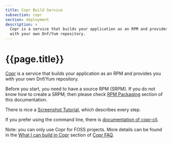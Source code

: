 ```yaml
---
title: Copr Build Service
subsection: copr
section: deployment
description: >
  Copr is a service that builds your application as an RPM and provides you
  with your own Dnf/Yum repository.
---
```


# {{page.title}}

[Copr](https://copr.fedoraproject.org/) is a service that builds your application as an RPM and provides you
  with your own Dnf/Yum repository.

Before you start, you need to have a source RPM (SRPM). If you do not know how to create a SRPM, then please check [RPM Packaging](../rpm/about.html) section of this documentation.

There is nice a [Screenshot Tutorial](https://docs.pagure.org/copr.copr/screenshots_tutorial.html#screenshots-tutorial), which describes every step.

If you prefer using the command line, there is [documentation of copr-cli](copr-cli.html).

Note: you can only use Copr for FOSS projects. More details can be found in the [What I can build in Copr](https://docs.pagure.org/copr.copr/user_documentation.html#what-i-can-build-in-copr) section of [Copr FAQ](https://docs.pagure.org/copr.copr/user_documentation.html#faq).
